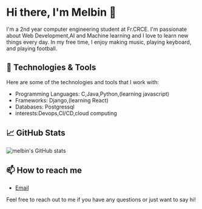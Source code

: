 # Hi there, I'm Melbin 👋

I'm a 2nd year computer engineering student at Fr.CRCE. I'm passionate about Web Development,AI and Machine learning and I love to learn new things every day. In my free time, I enjoy making music, playing keyboard, and playing football.

## 🔧 Technologies & Tools

Here are some of the technologies and tools that I work with:

- Programming Languages: C,Java,Python,(learning javascript)
- Frameworks: Django,(learning React)
- Databases: Postgressql
- interests:Devops,CI/CD,cloud computing


## 📈 GitHub Stats

![melbin's GitHub stats](https://github-readme-stats.vercel.app/api?username=melbinkoshy&show_icons=true&theme=dark)

## 📫 How to reach me

- [Email](melbinkoshy2002@gmail.com)


Feel free to reach out to me if you have any questions or just want to say hi!
